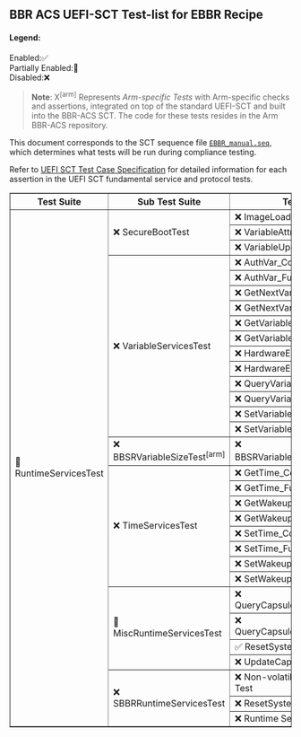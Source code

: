 ## BBR ACS UEFI-SCT Test-list for EBBR Recipe

#### Legend:
Enabled:✅ <br>
Partially Enabled:🔲 <br>
Disabled:❌ <br>

> **Note**: X<sup>[arm]</sup> Represents *Arm-specific Tests* with Arm-specific checks and assertions, integrated on top of the standard UEFI-SCT and built into the BBR-ACS SCT. The code for these tests resides in the Arm BBR-ACS repository.

This document corresponds to the SCT sequence file [`EBBR_manual.seq`](../ebbr/config/EBBR_manual.seq), which determines what tests will be run during compliance testing.

Refer to [UEFI SCT Test Case Specification](https://uefi-sct-testcasespec.readthedocs.io/en/latest/) for detailed information for each assertion in the UEFI SCT fundamental service and protocol tests. <br>

<table border="1">
<tr>
<th rowspan=1 colspan=1>Test Suite</th>
<th rowspan=1 colspan=1>Sub Test Suite</th>
<th rowspan=1 colspan=1>Testcase</th>
</tr>
<tr>
<td rowspan=31 colspan=1>🔲 RuntimeServicesTest</td>
<td rowspan=3 colspan=1>❌ SecureBootTest</td>
<td rowspan=1 colspan=1>❌ ImageLoading</td>
</tr>
<tr>
<td rowspan=1 colspan=1>❌ VariableAttributes</td>
</tr>
<tr>
<td rowspan=1 colspan=1>❌ VariableUpdates</td>
</tr>
<td rowspan=12 colspan=1>❌ VariableServicesTest</td>
<td rowspan=1 colspan=1>❌ AuthVar_Conf</td>
</tr>
<tr>
<td rowspan=1 colspan=1>❌ AuthVar_Func</td>
</tr>
<tr>
<td rowspan=1 colspan=1>❌ GetNextVariableName_Conf</td>
</tr>
<tr>
<td rowspan=1 colspan=1>❌ GetNextVariableName_Func</td>
</tr>
<tr>
<td rowspan=1 colspan=1>❌ GetVariable_Conf</td>
</tr>
<tr>
<td rowspan=1 colspan=1>❌ GetVariable_Func</td>
</tr>
<tr>
<td rowspan=1 colspan=1>❌ HardwareErrorRecord_Conf</td>
</tr>
<tr>
<td rowspan=1 colspan=1>❌ HardwareErrorRecord_Func</td>
</tr>
<tr>
<td rowspan=1 colspan=1>❌ QueryVariableInfo_Conf</td>
</tr>
<tr>
<td rowspan=1 colspan=1>❌ QueryVariableInfo_Func</td>
</tr>
<tr>
<td rowspan=1 colspan=1>❌ SetVariable_Conf</td>
</tr>
<tr>
<td rowspan=1 colspan=1>❌ SetVariable_Func</td>
</tr>
<td rowspan=1 colspan=1>❌ BBSRVariableSizeTest<sup>[arm]</sup></td>
<td rowspan=1 colspan=1>❌ BBSRVariableSizeTest_func<sup>[arm]</sup></td>
</tr>
<td rowspan=8 colspan=1>❌ TimeServicesTest</td>
<td rowspan=1 colspan=1>❌ GetTime_Conf</td>
</tr>
<tr>
<td rowspan=1 colspan=1>❌ GetTime_Func</td>
</tr>
<tr>
<td rowspan=1 colspan=1>❌ GetWakeupTime_Conf</td>
</tr>
<tr>
<td rowspan=1 colspan=1>❌ GetWakeupTime_Func</td>
</tr>
<tr>
<td rowspan=1 colspan=1>❌ SetTime_Conf</td>
</tr>
<tr>
<td rowspan=1 colspan=1>❌ SetTime_Func</td>
</tr>
<tr>
<td rowspan=1 colspan=1>❌ SetWakeupTime_Conf</td>
</tr>
<tr>
<td rowspan=1 colspan=1>❌ SetWakeupTime_Func</td>
</tr>
<td rowspan=4 colspan=1>🔲 MiscRuntimeServicesTest</td>
<td rowspan=1 colspan=1>❌ QueryCapsuleCapabilities_Conf</td>
</tr>
<tr>
<td rowspan=1 colspan=1>❌ QueryCapsuleCapabilities_Func</td>
</tr>
<tr>
<td rowspan=1 colspan=1>✅ ResetSystem_Func</td>
</tr>
<tr>
<td rowspan=1 colspan=1>❌ UpdateCapsule_Conf</td>
</tr>
<td rowspan=3 colspan=1>❌ SBBRRuntimeServicesTest</td>
<td rowspan=1 colspan=1>❌ Non-volatile Variable Reset Test</td>
</tr>
<tr>
<td rowspan=1 colspan=1>❌ ResetSystem Shutdown Test</td>
</tr>
<tr>
<td rowspan=1 colspan=1>❌ Runtime Services Test</td>
</tr>
</tr>
